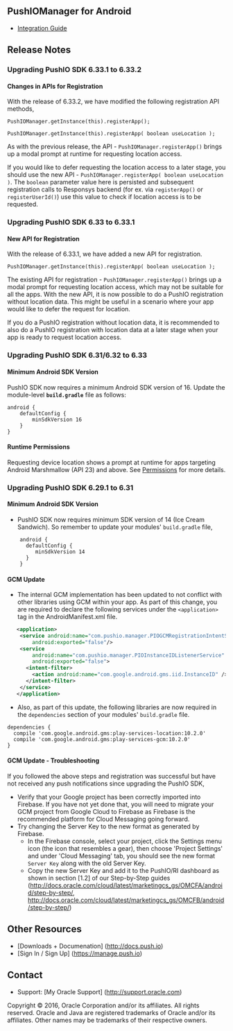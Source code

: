 ## PushIOManager for Android 

* [Integration Guide](http://docs.push.io)

## Release Notes

### Upgrading PushIO SDK 6.33.1 to 6.33.2
#### Changes in APIs for Registration
With the release of 6.33.2, we have modified the following registration API methods,
```
PushIOManager.getInstance(this).registerApp();

PushIOManager.getInstance(this).registerApp( boolean useLocation );
```

As with the previous release, the API - `PushIOManager.registerApp()` brings up a modal prompt at runtime for requesting location access. 

If you would like to defer requesting the location access to a later stage, you should use the new API - `PushIOManager.registerApp( boolean useLocation )`. The `boolean` parameter value here is persisted and subsequent registration calls to Responsys backend (for ex. via `registerApp()` or `registerUserId()`) use this value to check if location access is to be requested.


### Upgrading PushIO SDK 6.33 to 6.33.1
#### New API for Registration
With the release of 6.33.1, we have added a new API for registration. 

```
PushIOManager.getInstance(this).registerApp( boolean useLocation );
```

The existing API for registration - `PushIOManager.registerApp()` brings up a modal prompt for requesting location access, which may not be suitable for all the apps. With the new API, it is now possible to do a PushIO registration without location data. This might be useful in a scenario where your app would like to defer the request for location. 

If you do a PushIO registration without location data, it is recommended to also do a PushIO registration with location data at a later stage when your app is ready to request location access.


### Upgrading PushIO SDK 6.31/6.32 to 6.33
#### Minimum Android SDK Version
PushIO SDK now requires a minimum Android SDK version of 16. Update the module-level **`build.gradle`** file as follows:

```
android {
    defaultConfig {
        minSdkVersion 16
    }
}
```
 
#### Runtime Permissions
Requesting device location shows a prompt at runtime for apps targeting Android Marshmallow (API 23) and above. See [Permissions](https://developer.android.com/preview/features/runtime-permissions.html) for more details.


### Upgrading PushIO SDK 6.29.1 to 6.31
#### Minimum Android SDK Version 
- PushIO SDK now requires minimum SDK version of 14 (Ice Cream Sandwich). So remember to update your modules' `build.gradle` file,
```
    android {
      defaultConfig {
         minSdkVersion 14
      }
    }
```
#### GCM Update
- The internal GCM implementation has been updated to not conflict with other libraries using GCM within your app. As part of this change, you are required to declare the following services under the `<application>` tag in the AndroidManifest.xml file.
```xml
   <application>
    <service android:name="com.pushio.manager.PIOGCMRegistrationIntentService"
        android:exported="false"/>
    <service
        android:name="com.pushio.manager.PIOInstanceIDListenerService"
        android:exported="false">
      <intent-filter>
        <action android:name="com.google.android.gms.iid.InstanceID" />
      </intent-filter>
    </service>
   </application>
```
- Also, as part of this update, the following libraries are now required in the `dependencies` section of your modules' `build.gradle` file. 
```
dependencies {
  compile 'com.google.android.gms:play-services-location:10.2.0'
  compile 'com.google.android.gms:play-services-gcm:10.2.0'
}
```
#### GCM Update - Troubleshooting 
If you followed the above steps and registration was successful but have not received any push notifications since upgrading the PushIO SDK, 
- Verify that your Google project has been correctly imported into Firebase. If you have not yet done that, you will need to migrate your GCM project from Google Cloud to Firebase as Firebase is the recommended platform for Cloud Messaging going forward.
- Try changing the Server Key to the new format as generated by Firebase. 
  - In the Firebase console, select your project, click the Settings menu icon (the icon that resembles a gear), then choose 'Project Settings' and under 'Cloud Messaging' tab, you should see the new format `Server Key` along with the old Server Key.
  - Copy the new Server Key and add it to the PushIO/RI dashboard as shown in section [1.2] of our Step-by-Step guides (http://docs.oracle.com/cloud/latest/marketingcs_gs/OMCFA/android/step-by-step/, http://docs.oracle.com/cloud/latest/marketingcs_gs/OMCFB/android/step-by-step/)



## Other Resources
* [Downloads + Documenation] (http://docs.push.io)
* [Sign In / Sign Up] (https://manage.push.io)

## Contact
* Support: [My Oracle Support] (http://support.oracle.com)

Copyright © 2016, Oracle Corporation and/or its affiliates. All rights reserved. Oracle and Java are registered trademarks of Oracle and/or its affiliates. Other names may be trademarks of their respective owners.
